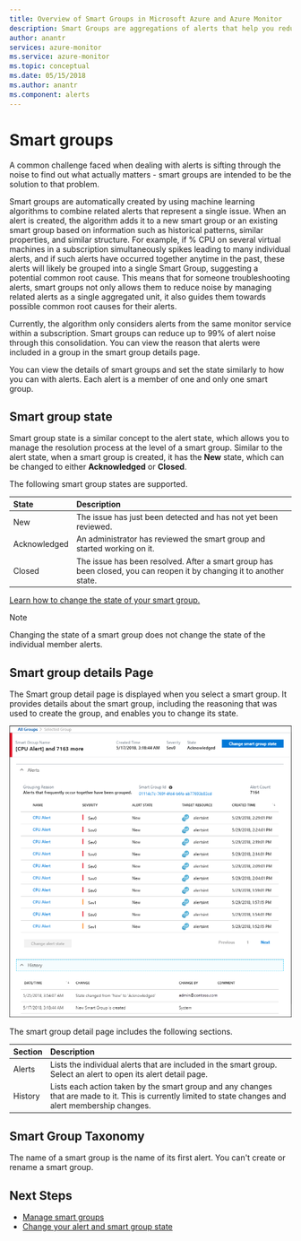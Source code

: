 ```yaml
---
title: Overview of Smart Groups in Microsoft Azure and Azure Monitor
description: Smart Groups are aggregations of alerts that help you reduce alert noise
author: anantr
services: azure-monitor
ms.service: azure-monitor
ms.topic: conceptual
ms.date: 05/15/2018
ms.author: anantr
ms.component: alerts
---
```



# Smart groups
A common challenge faced when dealing with alerts is sifting through the noise to find out what actually matters - smart groups are intended to be the solution to that problem.  

Smart groups are automatically created by using machine learning algorithms to combine related alerts that represent a single issue.  When an alert is created, the algorithm adds it to a new smart group or an existing smart group based on information such as historical patterns, similar properties, and similar structure. For example, if % CPU on several virtual machines in a subscription simultaneously spikes leading to many individual alerts, and if such alerts have occurred together anytime in the past, these alerts will likely be grouped into a single Smart Group, suggesting a potential common root cause. This means that for someone troubleshooting alerts, smart groups not only allows them to reduce noise by managing related alerts as a single aggregated unit, it also guides them towards possible common root causes for their alerts.

Currently, the algorithm only considers alerts from the same monitor service within a subscription. Smart groups can reduce up to 99% of alert noise through this consolidation. You can view the reason that alerts were included in a group in the smart group details page.

You can view the details of smart groups and set the state similarly to how you can with alerts. Each alert is a member of one and only one smart group. 

## Smart group state
Smart group state is a similar concept to the alert state, which allows you to manage the resolution process at the level of a smart group. Similar to the alert state, when a smart group is created, it has the **New** state, which can be changed to either **Acknowledged** or **Closed**.

The following smart group states are supported.

| State | Description |
|:---|:---|
| New | The issue has just been detected and has not yet been reviewed. |
| Acknowledged | An administrator has reviewed the smart group and started working on it. |
| Closed | The issue has been resolved. After a smart group has been closed, you can reopen it by changing it to another state. |

[Learn how to change the state of your smart group.](https://aka.ms/managing-alert-smart-group-states)

> [!NOTE]
>  Changing the state of a smart group does not change the state of the individual member alerts.

## Smart group details Page

The Smart group detail page is displayed when you select a smart group. It provides details about the smart group, including the reasoning that was used to create the group, and enables you to change its state.
 
![Smart group detail](media/monitoring-overview-unified-alerts/smart-group-detail.png)


The smart group detail page includes the following sections.

| Section | Description |
|:---|:---|
| Alerts | Lists the individual alerts that are included in the smart group. Select an alert to open its alert detail page. |
| History | Lists each action taken by the smart group and any changes that are made to it. This is currently limited to state changes and alert membership changes. |

## Smart Group Taxonomy

The name of a smart group is the name of its first alert. You can't create or rename a smart group.

## Next Steps

- [Manage smart groups](https://aka.ms/managing-smart-groups)
- [Change your alert and smart group state](https://aka.ms/managing-alert-smart-group-states)

